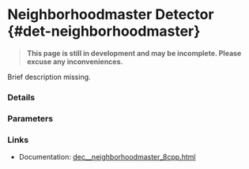 # Neighborhoodmaster Detector {#det-neighborhoodmaster}
> **This page is still in development and may be incomplete. Please excuse any inconveniences.**

Brief description missing.

### Details

### Parameters

### Links
 * Documentation: [dec__neighborhoodmaster_8cpp.html](dec__neighborhoodmaster_8cpp.html)

